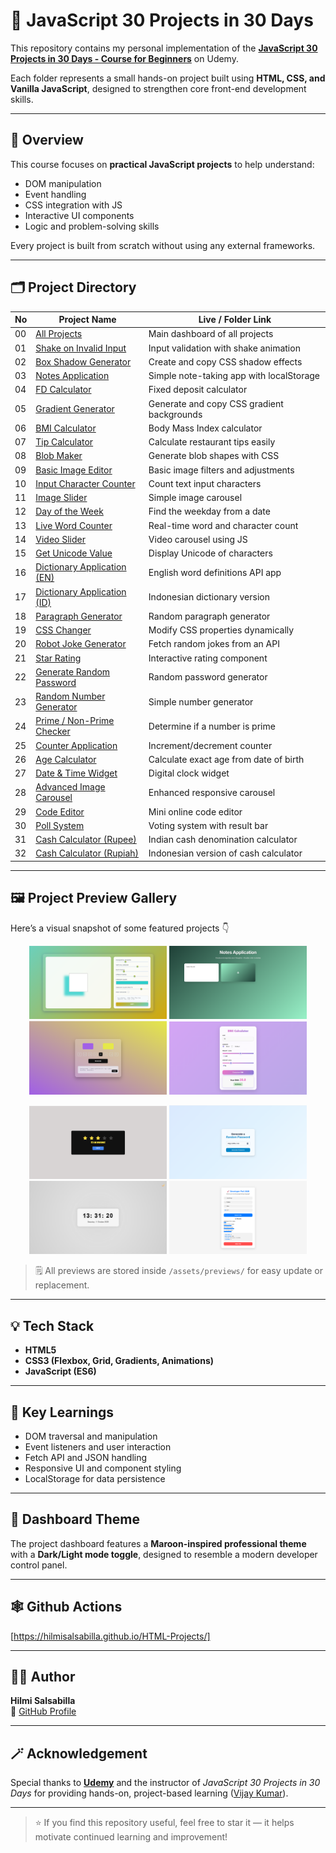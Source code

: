 # 🧩 JavaScript 30 Projects in 30 Days

This repository contains my personal implementation of the **[JavaScript 30 Projects in 30 Days - Course for Beginners](https://www.udemy.com/course/javascript-30-projects-in-30-days-course-for-beginners/?couponCode=KEEPLEARNING)** on Udemy.

Each folder represents a small hands-on project built using **HTML, CSS, and Vanilla JavaScript**, designed to strengthen core front-end development skills.

---

## 🚀 Overview

This course focuses on **practical JavaScript projects** to help understand:
- DOM manipulation  
- Event handling  
- CSS integration with JS  
- Interactive UI components  
- Logic and problem-solving skills  

Every project is built from scratch without using any external frameworks.

---

## 🗂️ Project Directory

| No | Project Name | Live / Folder Link |
|----|---------------|--------------------|
| 00 | [All Projects](https://github.com/HilmiSalsabilla/html-projects/tree/main/0-All) | Main dashboard of all projects |
| 01 | [Shake on Invalid Input](https://github.com/HilmiSalsabilla/html-projects/tree/main/1-Shake-on-Invalid-Input) | Input validation with shake animation |
| 02 | [Box Shadow Generator](https://github.com/HilmiSalsabilla/html-projects/tree/main/2-Box-Shadow-Generator) | Create and copy CSS shadow effects |
| 03 | [Notes Application](https://github.com/HilmiSalsabilla/html-projects/tree/main/3-Notes-Application) | Simple note-taking app with localStorage |
| 04 | [FD Calculator](https://github.com/HilmiSalsabilla/html-projects/tree/main/4-FD-Calculator) | Fixed deposit calculator |
| 05 | [Gradient Generator](https://github.com/HilmiSalsabilla/html-projects/tree/main/5-Gradient-Generator) | Generate and copy CSS gradient backgrounds |
| 06 | [BMI Calculator](https://github.com/HilmiSalsabilla/html-projects/tree/main/6-BMI-Calculator) | Body Mass Index calculator |
| 07 | [Tip Calculator](https://github.com/HilmiSalsabilla/html-projects/tree/main/7-Tip-Calculator) | Calculate restaurant tips easily |
| 08 | [Blob Maker](https://github.com/HilmiSalsabilla/html-projects/tree/main/8-Blob-Maker) | Generate blob shapes with CSS |
| 09 | [Basic Image Editor](https://github.com/HilmiSalsabilla/html-projects/tree/main/9-Basic-Image-Editor) | Basic image filters and adjustments |
| 10 | [Input Character Counter](https://github.com/HilmiSalsabilla/html-projects/tree/main/10-Input-Character-Counter) | Count text input characters |
| 11 | [Image Slider](https://github.com/HilmiSalsabilla/html-projects/tree/main/11-Image-Slider) | Simple image carousel |
| 12 | [Day of the Week](https://github.com/HilmiSalsabilla/html-projects/tree/main/12-Day-of-the-Week) | Find the weekday from a date |
| 13 | [Live Word Counter](https://github.com/HilmiSalsabilla/html-projects/tree/main/13-Live-Word-Counter) | Real-time word and character count |
| 14 | [Video Slider](https://github.com/HilmiSalsabilla/html-projects/tree/main/14-Video-Slider) | Video carousel using JS |
| 15 | [Get Unicode Value](https://github.com/HilmiSalsabilla/html-projects/tree/main/15-Get-Unicode-Value) | Display Unicode of characters |
| 16 | [Dictionary Application (EN)](https://github.com/HilmiSalsabilla/html-projects/tree/main/16-Dictionary-Application-EN) | English word definitions API app |
| 17 | [Dictionary Application (ID)](https://github.com/HilmiSalsabilla/html-projects/tree/main/17-Dictionary-Application-ID) | Indonesian dictionary version |
| 18 | [Paragraph Generator](https://github.com/HilmiSalsabilla/html-projects/tree/main/18-Paragraph-Generator) | Random paragraph generator |
| 19 | [CSS Changer](https://github.com/HilmiSalsabilla/html-projects/tree/main/19-CSS-Changer) | Modify CSS properties dynamically |
| 20 | [Robot Joke Generator](https://github.com/HilmiSalsabilla/html-projects/tree/main/20-Robot-Joke-Generator) | Fetch random jokes from an API |
| 21 | [Star Rating](https://github.com/HilmiSalsabilla/html-projects/tree/main/21-Star-Rating) | Interactive rating component |
| 22 | [Generate Random Password](https://github.com/HilmiSalsabilla/html-projects/tree/main/22-Generate-Random-Password) | Random password generator |
| 23 | [Random Number Generator](https://github.com/HilmiSalsabilla/html-projects/tree/main/23-Random-Number-Generator) | Simple number generator |
| 24 | [Prime / Non-Prime Checker](https://github.com/HilmiSalsabilla/html-projects/tree/main/24-Prime-Non-Prime-Number) | Determine if a number is prime |
| 25 | [Counter Application](https://github.com/HilmiSalsabilla/html-projects/tree/main/25-Counter-Application) | Increment/decrement counter |
| 26 | [Age Calculator](https://github.com/HilmiSalsabilla/html-projects/tree/main/26-Age-Calculator) | Calculate exact age from date of birth |
| 27 | [Date & Time Widget](https://github.com/HilmiSalsabilla/html-projects/tree/main/27-Date-Time-Widget) | Digital clock widget |
| 28 | [Advanced Image Carousel](https://github.com/HilmiSalsabilla/html-projects/tree/main/28-Advance-Image-Carousel-Application) | Enhanced responsive carousel |
| 29 | [Code Editor](https://github.com/HilmiSalsabilla/html-projects/tree/main/29-Code-Editor) | Mini online code editor |
| 30 | [Poll System](https://github.com/HilmiSalsabilla/html-projects/tree/main/30-Poll-System) | Voting system with result bar |
| 31 | [Cash Calculator (Rupee)](https://github.com/HilmiSalsabilla/html-projects/tree/main/31-Cash-Calculator-Rupee) | Indian cash denomination calculator |
| 32 | [Cash Calculator (Rupiah)](https://github.com/HilmiSalsabilla/html-projects/tree/main/32-Cash-Calculator-IDN) | Indonesian version of cash calculator |

---

## 🖼️ Project Preview Gallery

Here’s a visual snapshot of some featured projects 👇  

<p align="center">
  <img src="assets/previews/2-Box-Shadow-Generator.png" width="220" alt="Box Shadow Generator" />
  <img src="assets/previews/3-Notes-Application.png" width="220" alt="Notes App" />
  <img src="assets/previews/5-Gradient-Generator.png" width="220" alt="Gradient Generator" />
  <img src="assets/previews/6-BMI-Calculator.png" width="220" alt="BMI Calculator" />
</p>

<p align="center">
  <img src="assets/previews/21-Star-Rating.png" width="220" alt="Star Rating" />
  <img src="assets/previews/22-Generate-Random-Password.png" width="220" alt="Random Password Generator" />
  <img src="assets/previews/27-Date-Time-Widget.png" width="220" alt="Date Time Widget" />
  <img src="assets/previews/30-Poll-System.png" width="220" alt="Poll System" />
</p>

> 🗒️ All previews are stored inside `/assets/previews/` for easy update or replacement.

---

## 💡 Tech Stack
- **HTML5**
- **CSS3 (Flexbox, Grid, Gradients, Animations)**
- **JavaScript (ES6)**

---

## 🧠 Key Learnings
- DOM traversal and manipulation  
- Event listeners and user interaction  
- Fetch API and JSON handling  
- Responsive UI and component styling  
- LocalStorage for data persistence  

---

## 🌙 Dashboard Theme
The project dashboard features a **Maroon-inspired professional theme** with a **Dark/Light mode toggle**, designed to resemble a modern developer control panel.

---

## 🕸️ Github Actions
[https://hilmisalsabilla.github.io/HTML-Projects/]

---

## 🧑‍💻 Author
**Hilmi Salsabilla**  
📎 [GitHub Profile](https://github.com/HilmiSalsabilla)

---

## 🪄 Acknowledgement
Special thanks to **[Udemy](https://www.udemy.com/)** and the instructor of *JavaScript 30 Projects in 30 Days* for providing hands-on, project-based learning ([Vijay Kumar](https://www.udemy.com/user/vijay-kumar-4865/)).

---

> ⭐ If you find this repository useful, feel free to star it — it helps motivate continued learning and improvement!
